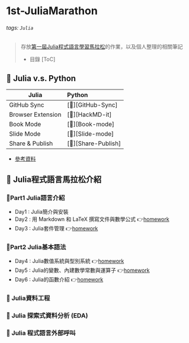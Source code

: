 # 1st-JuliaMarathon

###### tags: `Julia`

> 存放[第一屆Julia程式語言學習馬拉松](https://julia.cupoy.com/)的作業，以及個人整理的相關筆記
> - 目錄
[ToC]


## :memo: Julia v.s. Python

| Julia          | Python               |
| ----------------- |:----------------------- |
| GitHub Sync       | [:link:][GitHub-Sync]   |
| Browser Extension | [:link:][HackMD-it]     |
| Book Mode         | [:link:][Book-mode]     |
| Slide Mode        | [:link:][Slide-mode]    | 
| Share & Publish   | [:link:][Share-Publish] |

- [參考資料](https://codertw.com/%E7%A8%8B%E5%BC%8F%E8%AA%9E%E8%A8%80/522764/)

## :memo: Julia程式語言馬拉松介紹

### :dart:Part1 Julia語言介紹
- Day1 : Julia簡介與安裝
- Day2 : 用 Markdown 和 LaTeX 撰寫文件與數學公式 
:point_right:[homework](https://github.com/fourfire11/1st-JuliaMarathon/blob/master/homework/Day_002_hw.ipynb)
- Day3 : Julia套件管理 
:point_right:[homework](https://github.com/fourfire11/1st-JuliaMarathon/blob/master/homework/Day_003_hw.ipynb)

### :dart:Part2 Julia基本語法
- Day4 : Julia數值系統與型別系統 :point_right:[homework](https://github.com/fourfire11/1st-JuliaMarathon/blob/master/homework/Day_004_hw.ipynb)
- Day5 : Julia的變數、內建數學常數與運算子 :point_right:[homework](https://github.com/fourfire11/1st-JuliaMarathon/blob/master/homework/Day_005_hw.ipynb)
- Day6 : Julia的函數介紹 :point_right:[homework](https://github.com/fourfire11/1st-JuliaMarathon/blob/master/homework/Day_002_hw.ipynb)

### :dart: Julia資料工程
### :dart: Julia 探索式資料分析 (EDA)
### :dart: Julia 程式語言外部呼叫
